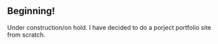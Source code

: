 ## Beginning!

Under construction/on hold. I have decided to do a porject portfolio site from scratch.
